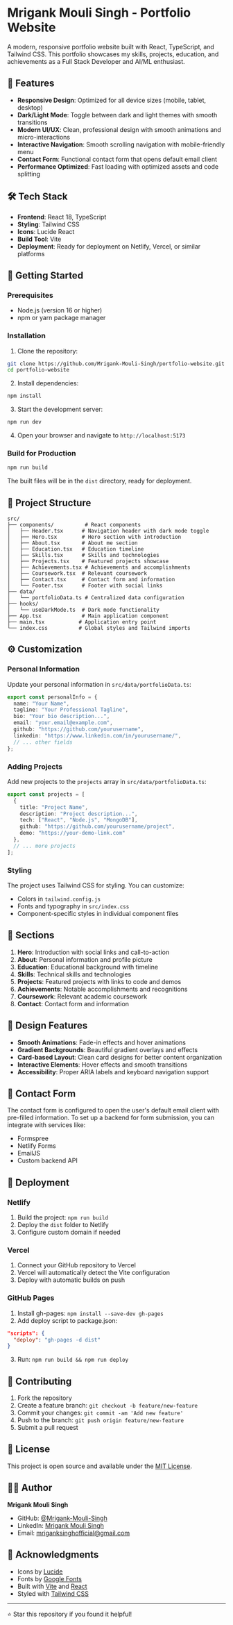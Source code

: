 # Mrigank Mouli Singh - Portfolio Website

A modern, responsive portfolio website built with React, TypeScript, and Tailwind CSS. This portfolio showcases my skills, projects, education, and achievements as a Full Stack Developer and AI/ML enthusiast.

## 🌟 Features

- **Responsive Design**: Optimized for all device sizes (mobile, tablet, desktop)
- **Dark/Light Mode**: Toggle between dark and light themes with smooth transitions
- **Modern UI/UX**: Clean, professional design with smooth animations and micro-interactions
- **Interactive Navigation**: Smooth scrolling navigation with mobile-friendly menu
- **Contact Form**: Functional contact form that opens default email client
- **Performance Optimized**: Fast loading with optimized assets and code splitting

## 🛠️ Tech Stack

- **Frontend**: React 18, TypeScript
- **Styling**: Tailwind CSS
- **Icons**: Lucide React
- **Build Tool**: Vite
- **Deployment**: Ready for deployment on Netlify, Vercel, or similar platforms

## 🚀 Getting Started

### Prerequisites

- Node.js (version 16 or higher)
- npm or yarn package manager

### Installation

1. Clone the repository:
```bash
git clone https://github.com/Mrigank-Mouli-Singh/portfolio-website.git
cd portfolio-website
```

2. Install dependencies:
```bash
npm install
```

3. Start the development server:
```bash
npm run dev
```

4. Open your browser and navigate to `http://localhost:5173`

### Build for Production

```bash
npm run build
```

The built files will be in the `dist` directory, ready for deployment.

## 📁 Project Structure

```
src/
├── components/          # React components
│   ├── Header.tsx      # Navigation header with dark mode toggle
│   ├── Hero.tsx        # Hero section with introduction
│   ├── About.tsx       # About me section
│   ├── Education.tsx   # Education timeline
│   ├── Skills.tsx      # Skills and technologies
│   ├── Projects.tsx    # Featured projects showcase
│   ├── Achievements.tsx # Achievements and accomplishments
│   ├── Coursework.tsx  # Relevant coursework
│   ├── Contact.tsx     # Contact form and information
│   └── Footer.tsx      # Footer with social links
├── data/
│   └── portfolioData.ts # Centralized data configuration
├── hooks/
│   └── useDarkMode.ts  # Dark mode functionality
├── App.tsx             # Main application component
├── main.tsx           # Application entry point
└── index.css          # Global styles and Tailwind imports
```

## ⚙️ Customization

### Personal Information

Update your personal information in `src/data/portfolioData.ts`:

```typescript
export const personalInfo = {
  name: "Your Name",
  tagline: "Your Professional Tagline",
  bio: "Your bio description...",
  email: "your.email@example.com",
  github: "https://github.com/yourusername",
  linkedin: "https://www.linkedin.com/in/yourusername/",
  // ... other fields
};
```

### Adding Projects

Add new projects to the `projects` array in `src/data/portfolioData.ts`:

```typescript
export const projects = [
  {
    title: "Project Name",
    description: "Project description...",
    tech: ["React", "Node.js", "MongoDB"],
    github: "https://github.com/yourusername/project",
    demo: "https://your-demo-link.com"
  },
  // ... more projects
];
```

### Styling

The project uses Tailwind CSS for styling. You can customize:

- Colors in `tailwind.config.js`
- Fonts and typography in `src/index.css`
- Component-specific styles in individual component files

## 📱 Sections

1. **Hero**: Introduction with social links and call-to-action
2. **About**: Personal information and profile picture
3. **Education**: Educational background with timeline
4. **Skills**: Technical skills and technologies
5. **Projects**: Featured projects with links to code and demos
6. **Achievements**: Notable accomplishments and recognitions
7. **Coursework**: Relevant academic coursework
8. **Contact**: Contact form and information

## 🎨 Design Features

- **Smooth Animations**: Fade-in effects and hover animations
- **Gradient Backgrounds**: Beautiful gradient overlays and effects
- **Card-based Layout**: Clean card designs for better content organization
- **Interactive Elements**: Hover effects and smooth transitions
- **Accessibility**: Proper ARIA labels and keyboard navigation support

## 📧 Contact Form

The contact form is configured to open the user's default email client with pre-filled information. To set up a backend for form submission, you can integrate with services like:

- Formspree
- Netlify Forms
- EmailJS
- Custom backend API

## 🚀 Deployment

### Netlify

1. Build the project: `npm run build`
2. Deploy the `dist` folder to Netlify
3. Configure custom domain if needed

### Vercel

1. Connect your GitHub repository to Vercel
2. Vercel will automatically detect the Vite configuration
3. Deploy with automatic builds on push

### GitHub Pages

1. Install gh-pages: `npm install --save-dev gh-pages`
2. Add deploy script to package.json:
```json
"scripts": {
  "deploy": "gh-pages -d dist"
}
```
3. Run: `npm run build && npm run deploy`

## 🤝 Contributing

1. Fork the repository
2. Create a feature branch: `git checkout -b feature/new-feature`
3. Commit your changes: `git commit -am 'Add new feature'`
4. Push to the branch: `git push origin feature/new-feature`
5. Submit a pull request

## 📄 License

This project is open source and available under the [MIT License](LICENSE).

## 👨‍💻 Author

**Mrigank Mouli Singh**
- GitHub: [@Mrigank-Mouli-Singh](https://github.com/Mrigank-Mouli-Singh)
- LinkedIn: [Mrigank Mouli Singh](https://www.linkedin.com/in/mrigank-mouli-singh/)
- Email: mriganksinghofficial@gmail.com

## 🙏 Acknowledgments

- Icons by [Lucide](https://lucide.dev/)
- Fonts by [Google Fonts](https://fonts.google.com/)
- Built with [Vite](https://vitejs.dev/) and [React](https://reactjs.org/)
- Styled with [Tailwind CSS](https://tailwindcss.com/)

---

⭐ Star this repository if you found it helpful!
